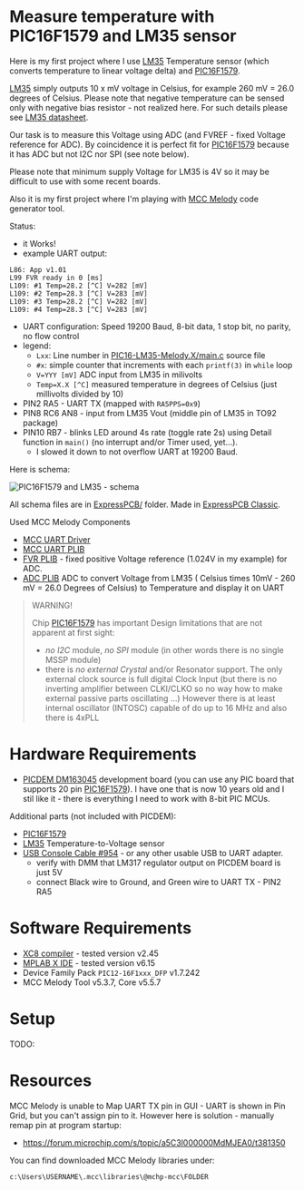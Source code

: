 # Measure temperature with PIC16F1579 and LM35 sensor

Here is my first project where I use [LM35][LM35]
Temperature sensor (which converts temperature to linear voltage delta) and
[PIC16F1579][PIC16F1579].

[LM35][LM35] simply outputs 10 x mV voltage in Celsius, for example 260 mV =
26.0 degrees of Celsius.  Please note that negative temperature can be sensed
only with negative bias resistor - not realized here. For such details
please see [LM35 datasheet][LM35].

Our task is to measure this Voltage using ADC (and FVREF - fixed Voltage
reference for ADC). By coincidence it is perfect fit for
[PIC16F1579][PIC16F1579] because it has ADC but not I2C nor SPI (see note
below).

Please note that minimum supply Voltage for LM35 is 4V so it may be
difficult to use with some recent boards.

Also it is my first project where I'm playing with [MCC Melody][MCC Melody]
code generator tool.

Status:
- it Works!
- example UART output:
```
L86: App v1.01
L99 FVR ready in 0 [ms]
L109: #1 Temp=28.2 [^C] V=282 [mV]
L109: #2 Temp=28.3 [^C] V=283 [mV]
L109: #3 Temp=28.2 [^C] V=282 [mV]
L109: #4 Temp=28.3 [^C] V=283 [mV]
```
- UART configuration: Speed 19200 Baud, 8-bit data, 1 stop bit, no parity, no flow control
- legend:
  - `Lxx`: Line number in [PIC16-LM35-Melody.X/main.c](PIC16-LM35-Melody.X/main.c) source file
  - `#x`: simple counter that increments with each `printf(3)` in `while` loop
  - `V=YYY [mV]` ADC input from LM35 in milivolts
  - `Temp=X.X [^C]` measured temperature in degrees of Celsius (just millivolts divided by 10)
- PIN2 RA5 - UART TX (mapped with `RA5PPS=0x9`)
- PIN8 RC6 AN8 - input from LM35 Vout (middle pin of LM35 in TO92 package)
- PIN10 RB7 - blinks LED around 4s rate (toggle rate 2s) using
  Detail function in `main()` (no interrupt and/or Timer used, yet...).
  - I slowed it down to not overflow UART at 19200 Baud.


Here is schema:

![PIC16F1579 and LM35 - schema](ExpressPCB/pic16f1579-lm35.png)

All schema files are in [ExpressPCB/](ExpressPCB/) folder.  Made
in [ExpressPCB Classic][ExpressPCB Classic].


Used MCC Melody Components
* [MCC UART Driver](https://onlinedocs.microchip.com/oxy/GUID-420E6AAC-9141-47BF-A4C7-A6EA17246D0D-en-US-17/GUID-BC229F28-29AC-46A3-9FAA-1681C2E93A5C.html#GUID-1D120597-A740-428D-B577-02558CF88F8A)
* [MCC UART PLIB](https://onlinedocs.microchip.com/oxy/GUID-420E6AAC-9141-47BF-A4C7-A6EA17246D0D-en-US-17/GUID-D7E1665E-7BE5-456B-90BA-836DEC19A726.html#GUID-D7E1665E-7BE5-456B-90BA-836DEC19A726)
* [FVR PLIB](https://onlinedocs.microchip.com/oxy/GUID-420E6AAC-9141-47BF-A4C7-A6EA17246D0D-en-US-17/GUID-E2CFC6D6-859C-486B-A5B0-606E44213C24.html#GUID-E2CFC6D6-859C-486B-A5B0-606E44213C24) - fixed
  positive Voltage reference (1.024V in my example) for ADC.
* [ADC PLIB](https://onlinedocs.microchip.com/oxy/GUID-420E6AAC-9141-47BF-A4C7-A6EA17246D0D-en-US-17/GUID-34B91501-8F37-4897-8CD9-F61B11819FB5.html#GUID-34B91501-8F37-4897-8CD9-F61B11819FB5) ADC
  to convert Voltage from LM35 ( Celsius times 10mV - 260 mV = 26.0 Degrees of Celsius) to
  Temperature and display it on UART

> WARNING!
> 
> Chip [PIC16F1579][PIC16F1579] has important Design limitations that are not apparent
> at first sight:
> - *no I2C* module, *no SPI* module (in other words there is no single MSSP module)
> - there is *no external Crystal* and/or Resonator support. The only external clock
>   source is full digital Clock Input (but there is no inverting amplifier between
>   CLKI/CLKO so no way how to make external passive parts oscillating ...) However
>   there is at least internal oscillator (INTOSC) capable of do up to 16 MHz and
>   also there is 4xPLL

# Hardware Requirements

- [PICDEM DM163045][DM163045] development board (you can use any PIC board that
  supports 20 pin [PIC16F1579][PIC16F1579]). I have one that is now 10 years old
  and I stil like it - there is everything I need to work with 8-bit PIC MCUs.

Additional parts (not included with PICDEM):
- [PIC16F1579][PIC16F1579]
- [LM35][LM35] Temperature-to-Voltage sensor
- [USB Console Cable #954][cable954] - or any other usable USB to UART adapter.
  - verify with DMM that LM317 regulator output on PICDEM board is just 5V
  - connect Black wire to Ground, and Green wire to UART TX - PIN2 RA5

# Software Requirements

* [XC8 compiler][XC compilers] - tested version v2.45
* [MPLAB X IDE][MPLAB X IDE] - tested version v6.15
* Device Family Pack `PIC12-16F1xxx_DFP` v1.7.242
* MCC Melody Tool v5.3.7, Core v5.5.7

# Setup

TODO:

# Resources

MCC Melody is unable to Map UART TX pin in GUI - UART is shown in Pin Grid,
but you can't assign pin to it. However here is solution - manually remap
pin at program startup:
- https://forum.microchip.com/s/topic/a5C3l000000MdMJEA0/t381350

You can find downloaded MCC Melody libraries under:
```
c:\Users\USERNAME\.mcc\libraries\@mchp-mcc\FOLDER
```

[ExpressPCB Classic]: https://www.expresspcb.com/expresspcb-classic-pcb-layout-software/
[cable954]: https://www.modmypi.com/raspberry-pi/communication-1068/serial-1075/usb-to-ttl-serial-cable-debug--console-cable-for-raspberry-pi
[XC compilers]: https://www.microchip.com/mplab/compilers
[MPLAB X IDE]: https://www.microchip.com/mplab/mplab-x-ide
[DM163045]: https://www.microchip.com/en-us/development-tool/dm163045
[PIC16F1579]: https://www.microchip.com/en-us/product/pic16f1579
[LM35]: https://www.ti.com/lit/ds/symlink/lm35.pdf
[MCC Melody]: https://onlinedocs.microchip.com/oxy/GUID-5A03F818-B7FC-4062-9792-57D08543B586-en-US-7/GUID-4FF6C8DE-2375-4456-9150-3ECCDAEB82B4.html
